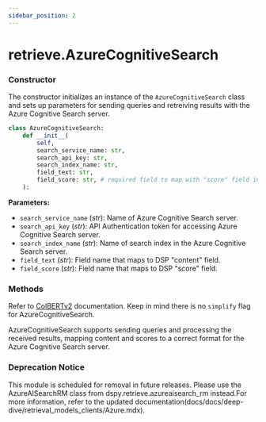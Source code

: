 ```yaml
---
sidebar_position: 2
---
```


# retrieve.AzureCognitiveSearch

### Constructor

The constructor initializes an instance of the `AzureCognitiveSearch` class and sets up parameters for sending queries and retreiving results with the Azure Cognitive Search server.

```python
class AzureCognitiveSearch:
    def __init__(
        self,
        search_service_name: str,
        search_api_key: str,
        search_index_name: str,
        field_text: str,
        field_score: str, # required field to map with "score" field in dsp framework
    ):
```

**Parameters:**

- `search_service_name` (_str_): Name of Azure Cognitive Search server.
- `search_api_key` (_str_): API Authentication token for accessing Azure Cognitive Search server.
- `search_index_name` (_str_): Name of search index in the Azure Cognitive Search server.
- `field_text` (_str_): Field name that maps to DSP "content" field.
- `field_score` (_str_): Field name that maps to DSP "score" field.

### Methods

Refer to [ColBERTv2](/api/retrieval_model_clients/ColBERTv2) documentation. Keep in mind there is no `simplify` flag for AzureCognitiveSearch.

AzureCognitiveSearch supports sending queries and processing the received results, mapping content and scores to a correct format for the Azure Cognitive Search server.

### Deprecation Notice

This module is scheduled for removal in future releases. Please use the AzureAISearchRM class from dspy.retrieve.azureaisearch_rm instead.For more information, refer to the updated documentation(docs/docs/deep-dive/retrieval_models_clients/Azure.mdx).
